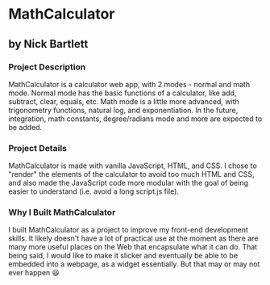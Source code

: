 # MathCalculator
## by Nick Bartlett

### Project Description

MathCalculator is a calculator web app, with 2 modes - normal and math mode. Normal mode has the basic functions of a calculator, like add, subtract, clear, equals, etc. Math mode is a little more advanced, with trigonometry functions, natural log, and exponentiation. In the future, integration, math constants, degree/radians mode and more are expected to be added.

### Project Details

MathCalculator is made with vanilla JavaScript, HTML, and CSS. I chose to "render" the elements of the calculator to avoid too much HTML and CSS, and also made the JavaScript code more modular with the goal of being easier to understand (i.e. avoid a long script.js file).

### Why I Built MathCalculator

I built MathCalculator as a project to improve my front-end development skills. It likely doesn't have a lot of practical use at the moment as there are many more useful places on the Web that encapsulate what it can do. That being said, I would like to make it slicker and eventually be able to be embedded into a webpage, as a widget essentially. But that may or may not ever happen :smiley: